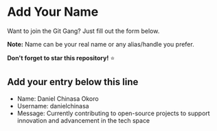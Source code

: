 # Add Your Name

Want to join the Git Gang? Just fill out the form below.

**Note:** Name can be your real name or any alias/handle you prefer.

**Don't forget to star this repository!** ⭐

## Add your entry below this line

- Name: Daniel Chinasa Okoro
- Username: danielchinasa
- Message: Currently contributing to open-source projects to support innovation and advancement in the tech space
